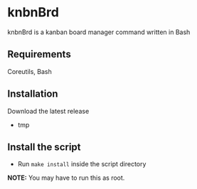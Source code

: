 # knbnBrd

knbnBrd is a kanban board manager command written in Bash

## Requirements

Coreutils, Bash

## Installation
Download the latest release
- tmp

## Install the script
- Run `make install` inside the script directory

**NOTE:** You may have to run this as root.
